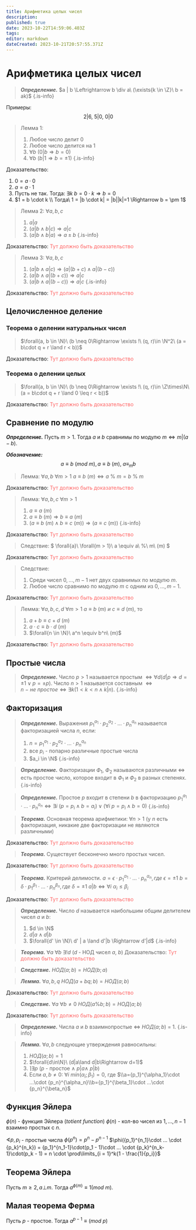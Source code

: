 ```yaml
---
title: Арифметика целых чисел
description: 
published: true
date: 2023-10-22T14:59:06.403Z
tags: 
editor: markdown
dateCreated: 2023-10-21T20:57:55.371Z
---
```


# Арифметика целых чисел

> ***Определение.*** 
> $a | b \Leftrightarrow b \div a\ (\exists{k \in \Z}\ b = ak)$
{.is-info}


Примеры:
$$ 2 | 6,\ 5 | 0,\ 0 | 0 $$

> Лемма 1:
> 1) Любое число делит 0
> 2) Любое число делится на 1
> 3) $\forall{b}\ (0 | b \Rightarrow b = 0)$
> 4) $\forall{b}\ (b | 1 \Rightarrow b = \pm 1)$
{.is-info}

Доказательство:
1) $0 = a \cdot 0$
2) $a = a \cdot 1$
3) Пусть не так. Тогда: $\exists{k}\ b = 0 \cdot k \Rightarrow b = 0$
4) $1 = b \cdot k \\ Тогда\ 1 = |b \cdot k| = |b||k|=1 \Rightarrow b = \pm 1$

> Лемма 2:
> $\forall{a, b, c}$
> 1) $a | a$
> 2) $(a | b \land b | c) \Rightarrow a | c$
> 3) $(a | b \land b | a) \Rightarrow a \pm b$
{.is-info}

Доказательство:
<font color="#FF6666"> Тут должно быть доказательство </font>

> Лемма 3:
> $\forall{a, b, c}$
> 1) $(a | b \land a | c) \Rightarrow (a | (b + c) \land a | (b - c))$
> 2) $(a | b \land a|(b + c)) \Rightarrow a | c$
> 3) $(a | b \land a | (b - c)) \Rightarrow a | c$
{.is-info}

Доказательство:
<font color="#FF6666"> Тут должно быть доказательство </font>

## Целочисленное деление
### Теорема о делении натуральных чисел
> $\forall{a, b \in \N}\ (b \neq 0\Rightarrow \exists !\ (q, r)\in \N^2\ (a = b\cdot q + r \land r < b))$

Доказательство:
<font color="#FF6666"> Тут должно быть доказательство </font>

### Теорема о делении целых
> $\forall{a, b \in \N}\ (b \neq 0\Rightarrow \exists !\ (q, r)\in \Z\times\N\ (a = b\cdot q + r \land 0 \leq r < b))$

Доказательство:
<font color="#FF6666"> Тут должно быть доказательство </font>

## Сравнение по модулю

***Определение.***
Пусть $m > 1$. Тогда $a$ и $b$ сравнимы по модулю $m \Leftrightarrow m | (a - b)$.

***Обозначение:***
$$
a \equiv b\ (mod\ m), a \equiv b\ (m),\ a \equiv_m b
$$

> Лемма:
> $\forall{a, b}\ \forall{m > 1}\ a \equiv b\ (m) \Leftrightarrow a\ \%\ m = b\ \%\ m$

Доказательство:
<font color="#FF6666"> Тут должно быть доказательство </font>

> Лемма:
> $\forall{a, b, c}\ \forall{m > 1}$
> 1) $a \equiv a\ (m)$
> 2) $a \equiv b\ (m) \Rightarrow b \equiv a\ (m)$
> 3) $(a \equiv b\ (m) \land b \equiv c\ (m)) \Rightarrow (a \equiv c\ (m))$
{.is-info}

Доказательство:
<font color="#FF6666"> Тут должно быть доказательство </font>

> Следствие:
> $
> \forall{a}\ \forall{m > 1}\ a \equiv a\ \%\ m\ (m)
> $

Доказательство:
<font color="#FF6666"> Тут должно быть доказательство </font>

> Следствие:
> 1) Среди чисел $0, ..., m - 1$ нет двух сравнимых по модулю $m$.
> 2) Любое число сравнимо по модулю $m$ c одним из $0, ..., m - 1$.

Доказательство:
<font color="#FF6666"> Тут должно быть доказательство </font>

> Лемма:
> $\forall{a, b, c, d}\ \forall{m > 1}$ $a \equiv b\ (m)\ и\ c \equiv d\ (m)$, то
> 1) $a + b \equiv c + d\ (m)$
> 2) $a \cdot c \equiv b \cdot d\ (m)$
> 3) $\forall{n \in \N}\ a^n \equiv b^n\ (m)$

Доказательство:
<font color="#FF6666"> Тут должно быть доказательство </font>

## Простые числа
> 
> ***Определение.*** 
> Число $p > 1$ называется простым $\Leftrightarrow \forall{d} (d | p \Rightarrow d = \pm 1 \vee p = \pm p)$.
> Число $n > 1$ называется составным $\Leftrightarrow n\ -\ не\ простое \Leftrightarrow \exists{k} (1 < k < n \land k | n)$.
{.is-info}

## Факторизация

> ***Определение.***
> Выражения ${p_1}^{a_1} \cdot {p_2}^{a_2} \cdot ... \cdot {p_n}^{a_n}$ называется факторизацией числа $n$, если:
> 1. $n = {p_1}^{a_1} \cdot {p_2}^{a_2} \cdot ... \cdot {p_n}^{a_n}$
> 2. все $p_i$ - попарно различные простые числа
> 3. $a_i \in \N$
> {.is-info}

> ***Определение.***
> Факторизации $Ф_1$, $Ф_2$ называются различными $\Leftrightarrow$ есть простое число, которое входит в $Ф_1$ и $Ф_2$ в разных степенях.
{.is-info}


> ***Определение.***
> Простое $p$ входит в степени $b$ в факторизацию ${p_1}^{a_1} \cdot ... \cdot {p_n}^{a_n} \Leftrightarrow \exists{i}\ (p=p_i \land b=a_i)\vee(\forall{i}\ p = p_i \land b = 0)$
{.is-info}

> ***Теорема.*** Основная теорема арифметики:
> $\forall{n > 1}$ (у $n$ есть факторизация, никакие две факторизации не являются различными)

Доказательство:
<font color="#FF6666"> Тут должно быть доказательство </font>

> ***Теорема.*** 
> Существует бесконечно много простых чисел.


Доказательство:
<font color="#FF6666"> Тут должно быть доказательство </font>

> ***Теорема.*** Критерий делимости.
> $a = \epsilon \cdot {p_1}^{\alpha_1} \cdot ... \cdot {p_n}^{\alpha_n}, где\ \epsilon = \pm 1$
> $b = \delta \cdot {p_1}^{\beta_1} \cdot ... \cdot {p_n}^{\beta_n}, где\ \delta = \pm 1$
> $a | b \Leftrightarrow \forall{i}\ \alpha_i \leq \beta_i$

Доказательство:
<font color="#FF6666"> Тут должно быть доказательство </font>

> ***Определение.***
> Число $d$ называется наибольшим общим делителем чисел $a$ и $b$:
> 1) $d \in \N$
> 2) $d|a \land d|b$
> 3) $\forall{d' \in \N}\ d' | a \land d'|b \Rightarrow d'|d$
{.is-info}

> ***Теорема.***
> $\forall{a}\ \forall{b}\ \exists!{d}$ ($d$ - НОД чисел $a$, $b$)
Доказательство:
<font color="#FF6666"> Тут должно быть доказательство </font>

> ***Следствие.***
> $НОД(a;b) = НОД(b;a)$

> ***Лемма.***
> $\forall{a,b,q}\ НОД(a + bq;b) = НОД(a;b)$

Доказательство:
<font color="#FF6666"> Тут должно быть доказательство </font>

> ***Следствие.***
> $\forall{a}\ \forall{b \neq 0}\ НОД(a \% b;b) = НОД(a;b)$

Доказательство:
<font color="#FF6666"> Тут должно быть доказательство </font>

> ***Определение.***
> Числа $a$ и $b$ взаимнопростые $\Leftrightarrow$ $НОД(a;b)$ = 1.
{.is-info}

> ***Лемма.***
> $\forall{a, b}$ следующие утверждения равносильны:
> 1) $НОД(a;b)=1$
> 2) $\forall{d\in\N}\ (d|a\land d|b\Rightarrow d=1)$
> 3) $\rceil \exists{p}$ ($p$ - простое $\land\ p | a \land\ p | b$)
> 4) Если $a, b \neq 0$: $\forall{i}\ min(\alpha_i; \beta_1) = 0$, где $\\a={p_1}^{\alpha_1}\cdot ...\cdot {p_n}^{\alpha_n}\\b={p_1}^{\beta_1}\cdot ...\cdot {p_n}^{\beta_n}$ 

## Функция Эйлера
$\phi(n)$ - функция Эйлера ($totient\ function$)
$\phi(n)$ - кол-во чисел из $1, ..., n - 1$ взаимно простых с $n$.

$\sphericalangle p, p_i$ - простые числа
$\phi(p^n) = p^n - p^{n - 1}$
$\phi({p_1}^{n_1}\cdot ... \cdot {p_k}^{n_k}) = {p_1}^{n_1-1}\cdot(p_1 - 1)\cdot ... \cdot {p_k}^{n_k-1}\cdot(p_k - 1) = n \cdot \prod\limits_{i = 1}^k{1 - \frac{1}{p_i}}$

## Теорема Эйлера
Пусть $m\geq2, a \bot m$. Тогда $a^{\phi(m)}\equiv1(mod\ m)$.

## Малая теорема Ферма
Пусть $p$ - простое. Тогда $a^{p - 1}\equiv(mod\ p)$
